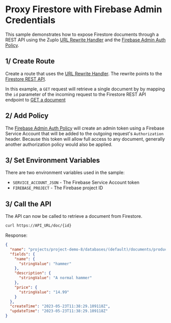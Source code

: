 # Proxy Firestore with Firebase Admin Credentials

This sample demonstrates how to expose Firestore documents through a REST API using the Zuplo [URL Rewrite Handler](https://zuplo.com/docs/handlers/url-rewrite) and the [Firebase Admin Auth Policy](https://zuplo.com/docs/policies/upstream-firebase-admin-auth-inbound).

## 1/ Create Route

Create a route that uses the [URL Rewrite Handler](https://zuplo.com/docs/handlers/url-rewrite). The rewrite points to the [Firestore REST API](https://firebase.google.com/docs/firestore/reference/rest/).

In this example, a `GET` request will retrieve a single document by by mapping the `id` parameter of the incoming request to the Firestore REST API endpoint to [GET a document](https://firebase.google.com/docs/firestore/reference/rest/v1/projects.databases.documents/get)

<Route path="/doc/{id}" method="get" />

## 2/ Add Policy

The [Firebase Admin Auth Policy](https://zuplo.com/docs/policies/upstream-firebase-admin-auth-inbound) will create an admin token using a Firebase Service Account that will be added to the outgoing request's `Authorization` header. Because this token will allow full access to any document, generally another authorization policy would also be applied.

<Policy name="upstream-firebase-admin" />

## 3/ Set Environment Variables

There are two environment variables used in the sample:

- `SERVICE_ACCOUNT_JSON` - The Firebase Service Account token
- `FIREBASE_PROJECT` - The Firebase project ID

## 3/ Call the API

The API can now be called to retrieve a document from Firestore.

```bash
curl https://API_URL/doc/{id}
```

Response:

```json
{
  "name": "projects/project-demo-8/databases/(default)/documents/products/24uBKfjOkDvNv1mjrEpL",
  "fields": {
    "name": {
      "stringValue": "hammer"
    },
    "description": {
      "stringValue": "A normal hammer"
    },
    "price": {
      "stringValue": "14.99"
    }
  },
  "createTime": "2023-05-23T11:38:29.109118Z",
  "updateTime": "2023-05-23T11:38:29.109118Z"
}
```
